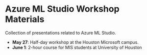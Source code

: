 # Azure ML Studio Workshop Materials
Collection of presentations related to Azure ML Studio.

* **May 27**: Half-day workshop at the Houston Microsoft campus.
* **June 1**: 2-hour course for MIS students at University of Houston
